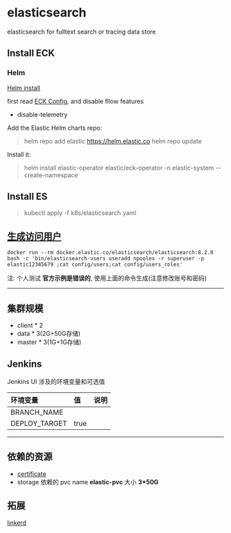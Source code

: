 # elasticsearch

elasticsearch for fulltext search or tracing data store

## Install ECK

### Helm
[Helm install](https://www.elastic.co/guide/en/cloud-on-k8s/current/k8s-install-helm.html#k8s-install-helm-global)

first read [ECK Config](https://www.elastic.co/guide/en/cloud-on-k8s/current/k8s-operator-config.html), and disable fllow features

+ disable-telemetry

Add the Elastic Helm charts repo:

> helm repo add elastic https://helm.elastic.co
> helm repo update

Install it:

> helm install elastic-operator elastic/eck-operator -n elastic-system --create-namespace

## Install ES

> kubectl apply -f k8s/elasticsearch.yaml

## [生成访问用户](https://www.elastic.co/guide/en/cloud-on-k8s/master/k8s-users-and-roles.html)

```
docker run --rm docker.elastic.co/elasticsearch/elasticsearch:8.2.0 bash -c 'bin/elasticsearch-users useradd npooles -r superuser -p elastic12345679 ;cat config/users;cat config/users_roles'
```

注: 个人测试 **官方示例是错误的**, 使用上面的命令生成(注意修改账号和密码)

---

## 集群规模
+ client * 2
+ data * 3(2G+50G存储)
+ master * 3(1G+1G存储)

## Jenkins

Jenkins UI 涉及的环境变量和可选值

| 环境变量      | 值   | 说明 |
|:--------------|:-----|:-----|
| BRANCH_NAME   |      |      |
| DEPLOY_TARGET | true |      |

---

## 依赖的资源

+ [certificate](https://www.elastic.co/guide/en/cloud-on-k8s/1.1/k8s_manage_the_webhook_certificate_with_cert_manager.html)
+ storage
    依赖的 pvc name **elastic-pvc** 大小 **3*50G**
## 拓展

[linkerd](https://www.elastic.co/guide/en/cloud-on-k8s/current/k8s-service-mesh-linkerd.html)
